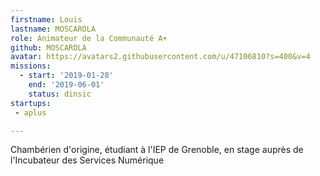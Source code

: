 ```yaml
---
firstname: Louis
lastname: MOSCAROLA
role: Animateur de la Communauté A+
github: MOSCAROLA
avatar: https://avatars2.githubusercontent.com/u/47106810?s=400&v=4
missions:
  - start: '2019-01-28'
    end: '2019-06-01'
    status: dinsic
startups:
 - aplus

---
```


Chambérien d'origine, étudiant à l'IEP de Grenoble, en stage auprès de l'Incubateur des Services Numérique
